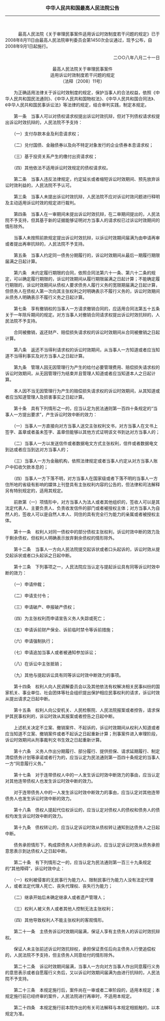 <div id="div_content"><font color="#760026"></font> <p align="center"><b><font style="font-size:16px;" class="MTitle">中华人民共和国最高人民法院公告</font></b></p><hr color="red"><br>
<br>
　　　最高人民法院《关于审理民事案件适用诉讼时效制度若干问题的规定》已于2008年8月11日由最高人民法院审判委员会第1450次会议通过，现予公布，自2008年9月1日起施行。<br>
<br>
<div align="right">二○○八年八月二十一日<br>
</div><br>
<div align="center">最高人民法院关于审理民事案件<br>
适用诉讼时效制度若干问题的规定<br>
（法释〔2008〕11号）<br>
</div><br>
　　为正确适用法律关于诉讼时效制度的规定，保护当事人的合法权益，依照《中华人民共和国民法通则》、《中华人民共和国物权法》、《中华人民共和国合同法》、《中华人民共和国民事诉讼法》等法律的规定，结合审判实践，制定本规定。<br>
<br>
<font class="TiaoNoA">　　第一条</font>　当事人可以对债权请求权提出诉讼时效抗辩，但对下列债权请求权提出诉讼时效抗辩的，人民法院不予支持：<br>
<br>
　　（一）支付存款本金及利息请求权；<br>
<br>
　　（二）兑付国债、金融债券以及向不特定对象发行的企业债券本息请求权；<br>
<br>
　　（三）基于投资关系产生的缴付出资请求权；<br>
<br>
　　（四）其他依法不适用诉讼时效规定的债权请求权。<br>
<br><font class="TiaoNoA">　　第二条</font>　当事人违反法律规定，约定延长或者缩短诉讼时效期间、预先放弃诉讼时效利益的，人民法院不予认可。<br>
<br><font class="TiaoNoA">　　第三条</font>　当事人未提出诉讼时效抗辩，人民法院不应对诉讼时效问题进行释明及主动适用诉讼时效的规定进行裁判。<br>
<br><font class="TiaoNoA">　　第四条</font>　当事人在一审期间未提出诉讼时效抗辩，在二审期间提出的，人民法院不予支持，但其基于新的证据能够证明对方当事人的请求权已过诉讼时效期间的情形除外。<br>
<br>
　　当事人未按照前款规定提出诉讼时效抗辩，以诉讼时效期间届满为由申请再审或者提出再审抗辩的，人民法院不予支持。<br>
<br><font class="TiaoNoA">　　第五条</font>　当事人约定同一债务分期履行的，诉讼时效期间从最后一期履行期限届满之日起计算。<br>
<br><font class="TiaoNoA">　　第六条</font>　未约定履行期限的合同，依照合同法第六十一条、第六十二条的规定，可以确定履行期限的，诉讼时效期间从履行期限届满之日起计算；不能确定履行期限的，诉讼时效期间从债权人要求债务人履行义务的宽限期届满之日起计算，但债务人在债权人第一次向其主张权利之时明确表示不履行义务的，诉讼时效期间从债务人明确表示不履行义务之日起计算。<br>
<br><font class="TiaoNoA">　　第七条</font>　享有撤销权的当事人一方请求撤销合同的，应适用合同法第五十五条关于一年除斥期间的规定。对方当事人对撤销合同请求权提出诉讼时效抗辩的，人民法院不予支持。<br>
<br>
　　合同被撤销，返还财产、赔偿损失请求权的诉讼时效期间从合同被撤销之日起计算。<br>
<br><font class="TiaoNoA">　　第八条</font>　返还不当得利请求权的诉讼时效期间，从当事人一方知道或者应当知道不当得利事实及对方当事人之日起计算。<br>
<br><font class="TiaoNoA">　　第九条</font>　管理人因无因管理行为产生的给付必要管理费用、赔偿损失请求权的诉讼时效期间，从无因管理行为结束并且管理人知道或者应当知道本人之日起计算。<br>
<br>
　　本人因不当无因管理行为产生的赔偿损失请求权的诉讼时效期间，从其知道或者应当知道管理人及损害事实之日起计算。<br>
<br><font class="TiaoNoA">　　第十条</font>　具有下列情形之一的，应当认定为民法通则第一百四十条规定的“当事人一方提出要求”，产生诉讼时效中断的效力：<br>
<br>
　　（一）当事人一方直接向对方当事人送交主张权利文书，对方当事人在文书上签字、盖章或者虽未签字、盖章但能够以其他方式证明该文书到达对方当事人的；<br>
<br>
　　（二）当事人一方以发送信件或者数据电文方式主张权利，信件或者数据电文到达或者应当到达对方当事人的；<br>
<br>
　　（三）当事人一方为金融机构，依照法律规定或者当事人约定从对方当事人账户中扣收欠款本息的；<br>
<br>
　　（四）当事人一方下落不明，对方当事人在国家级或者下落不明的当事人一方住所地的省级有影响的媒体上刊登具有主张权利内容的公告的，但法律和司法解释另有特别规定的，适用其规定。<br>
<br>
　　前款第（一）项情形中，对方当事人为法人或者其他组织的，签收人可以是其法定代表人、主要负责人、负责收发信件的部门或者被授权主体；对方当事人为自然人的，签收人可以是自然人本人、同住的具有完全行为能力的亲属或者被授权主体。<br>
<br><font class="TiaoNoA">　　第十一条</font>　权利人对同一债权中的部分债权主张权利，诉讼时效中断的效力及于剩余债权，但权利人明确表示放弃剩余债权的情形除外。<br>
<br><font class="TiaoNoA">　　第十二条</font>　当事人一方向人民法院提交起诉状或者口头起诉的，诉讼时效从提交起诉状或者口头起诉之日起中断。<br>
<br><font class="TiaoNoA">　　第十三条</font>　下列事项之一，人民法院应当认定与提起诉讼具有同等诉讼时效中断的效力：<br>
<br>
　　（一）申请仲裁；<br>
<br>
　　（二）申请支付令；<br>
<br>
　　（三）申请破产、申报破产债权；<br>
<br>
　　（四）为主张权利而申请宣告义务人失踪或死亡；<br>
<br>
　　（五）申请诉前财产保全、诉前临时禁令等诉前措施；<br>
<br>
　　（六）申请强制执行；<br>
<br>
　　（七）申请追加当事人或者被通知参加诉讼；<br>
<br>
　　（八）在诉讼中主张抵销；<br>
<br>
　　（九）其他与提起诉讼具有同等诉讼时效中断效力的事项。<br>
<br><font class="TiaoNoA">　　第十四条</font>　权利人向人民调解委员会以及其他依法有权解决相关民事纠纷的国家机关、事业单位、社会团体等社会组织提出保护相应民事权利的请求，诉讼时效从提出请求之日起中断。<br>
<br><font class="TiaoNoA">　　第十五条</font>　权利人向公安机关、人民检察院、人民法院报案或者控告，请求保护其民事权利的，诉讼时效从其报案或者控告之日起中断。<br>
<br>
　　上述机关决定不立案、撤销案件、不起诉的，诉讼时效期间从权利人知道或者应当知道不立案、撤销案件或者不起诉之日起重新计算；刑事案件进入审理阶段，诉讼时效期间从刑事裁判文书生效之日起重新计算。<br>
<br><font class="TiaoNoA">　　第十六条</font>　义务人作出分期履行、部分履行、提供担保、请求延期履行、制定清偿债务计划等承诺或者行为的，应当认定为民法通则第一百四十条规定的当事人一方“同意履行义务。”<br>
<br><font class="TiaoNoA">　　第十七条</font>　对于连带债权人中的一人发生诉讼时效中断效力的事由，应当认定对其他连带债权人也发生诉讼时效中断的效力。<br>
<br>
　　对于连带债务人中的一人发生诉讼时效中断效力的事由，应当认定对其他连带债务人也发生诉讼时效中断的效力。<br>
<br><font class="TiaoNoA">　　第十八条</font>　债权人提起代位权诉讼的，应当认定对债权人的债权和债务人的债权均发生诉讼时效中断的效力。<br>
<br><font class="TiaoNoA">　　第十九条</font>　债权转让的，应当认定诉讼时效从债权转让通知到达债务人之日起中断。<br>
<br>
　　债务承担情形下，构成原债务人对债务承认的，应当认定诉讼时效从债务承担意思表示到达债权人之日起中断。<br>
<br><font class="TiaoNoA">　　第二十条</font>　有下列情形之一的，应当认定为民法通则第一百三十九条规定的“其他障碍”，诉讼时效中止：<br>
<br>
　　（一）权利被侵害的无民事行为能力人、限制民事行为能力人没有法定代理人，或者法定代理人死亡、丧失代理权、丧失行为能力；<br>
<br>
　　（二）继承开始后未确定继承人或者遗产管理人；<br>
<br>
　　（三）权利人被义务人或者其他人控制无法主张权利；<br>
<br>
　　（四）其他导致权利人不能主张权利的客观情形。<br>
<br><font class="TiaoNoA">　　第二十一条</font>　主债务诉讼时效期间届满，保证人享有主债务人的诉讼时效抗辩权。<br>
<br>
　　保证人未主张前述诉讼时效抗辩权，承担保证责任后向主债务人行使追偿权的，人民法院不予支持，但主债务人同意给付的情形除外。<br>
<br><font class="TiaoNoA">　　第二十二条</font>　诉讼时效期间届满，当事人一方向对方当事人作出同意履行义务的意思表示或者自愿履行义务后，又以诉讼时效期间届满为由进行抗辩的，人民法院不予支持。<br>
<br><font class="TiaoNoA">　　第二十三条</font>　本规定施行后，案件尚在一审或者二审阶段的，适用本规定；本规定施行前已经终审的案件，人民法院进行再审时，不适用本规定。<br>
<br><font class="TiaoNoA">　　第二十四条</font>　本规定施行前本院作出的有关司法解释与本规定相抵触的，以本规定为准。<br>
<br><br>
</div>